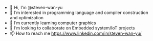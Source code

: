 - 👋 Hi, I’m @steven-wan-yu
- 👀 I’m interested in programming language and compiler construction and optimization
- 🌱 I’m currently learning computer graphics
- 💞️ I’m looking to collaborate on Embedded system/IoT projects
- 📫 How to reach me https://www.linkedin.com/in/steven-wan-yu/

<!---
steven-wan-yu/steven-wan-yu is a ✨ special ✨ repository because its `README.md` (this file) appears on your GitHub profile.
You can click the Preview link to take a look at your changes.
--->
